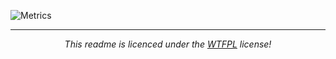 ![Metrics](https://github.com/walkxcode/walkxcode/blob/master/github-metrics.svg)

---

<p align="center">
  <i>This readme is licenced under the <a href="">WTFPL</a> license! <br><br>
  <a href="https://visitcount.itsvg.in"><img src="https://visitcount.itsvg.in/api?id=walkxcode&amp;label=Profile%20Views&amp;color=2&amp;pretty=true" alt=""></a>
</p>
